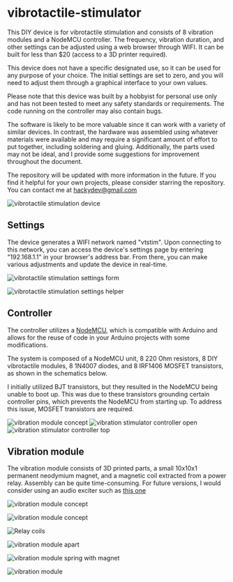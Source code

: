 # vibrotactile-stimulator

This DIY device is for vibrotactile stimulation and consists of 8 vibration modules and a NodeMCU controller. The frequency, vibration duration, and other settings can be adjusted using a web browser through WIFI. It can be built for less than $20  (access to a 3D printer required).

This device does not have a specific designated use, so it can be used for any purpose of your choice. The initial settings are set to zero, and you will need to adjust them through a graphical interface to your own values.

Please note that this device was built by a hobbyist for personal use only and has not been tested to meet any safety standards or requirements. The code running on the controller may also contain bugs.

The software is likely to be more valuable since it can work with a variety of similar devices. In contrast, the hardware was assembled using whatever materials were available and may require a significant amount of effort to put together, including soldering and gluing. Additionally, the parts used may not be ideal, and I provide some suggestions for improvement throughout the document.

The repository will be updated with more information in the future. If you find it helpful for your own projects, please consider starring the repository. You can contact me at hackydev@gmail.com

![vibrotactile stimulation device](/images/device.jpg?raw=true)

## Settings

The device generates a WIFI network named "vtstim". Upon connecting to this network, you can access the device's settings page by entering "192.168.1.1" in your browser's address bar. From there, you can make various adjustments and update the device in real-time.

![vibrotactile stimulation settings form](/images/settings-form.jpg?raw=true)

![vibrotactile stimulation settings helper](/images/settings-helper.jpg?raw=true)

## Controller

The controller utilizes a [NodeMCU](https://www.amazon.com/OLatus-OL-nodeMCU-CH340-Wireless-Internet-development/dp/B07BM58B9K), which is compatible with Arduino and allows for the reuse of code in your Arduino projects with some modifications.

The system is composed of a NodeMCU unit, 8 220 Ohm resistors, 8 DIY vibrotactile modules, 8 1N4007 diodes, and 8 IRF1406 MOSFET transistors, as shown in the schematics below.

I initially utilized BJT transistors, but they resulted in the NodeMCU being unable to boot up. This was due to these transistors grounding certain controller pins, which prevents the NodeMCU from starting up. To address this issue, MOSFET transistors are required.

![vibration module concept](/images/schematics.jpg?raw=true)
![vibration stimulator controller open](/images/controller-open.jpg?raw=true)
![vibration stimulator controller top](/images/controller-top.jpg?raw=true)

## Vibration module

The vibration module consists of 3D printed parts, a small 10x10x1 permanent neodymium magnet, and a magnetic coil extracted from a power relay. Assembly can be quite time-consuming. For future versions, I would consider using an audio exciter such as [this one](https://www.tectonicaudiolabs.com/product/teax09c005-8/)

![vibration module concept](/images/module-concept.jpg?raw=true)

![vibration module concept](/images/relay-board.jpg?raw=true)

![Relay coils](/images/relay-board-coils.jpg?raw=true)

![vibration module apart](/images/module-apart.jpg?raw=true)

![vibration module spring with magnet](/images/spring-in-print.jpg?raw=true)

![vibration module](/images/module.jpg?raw=true)
